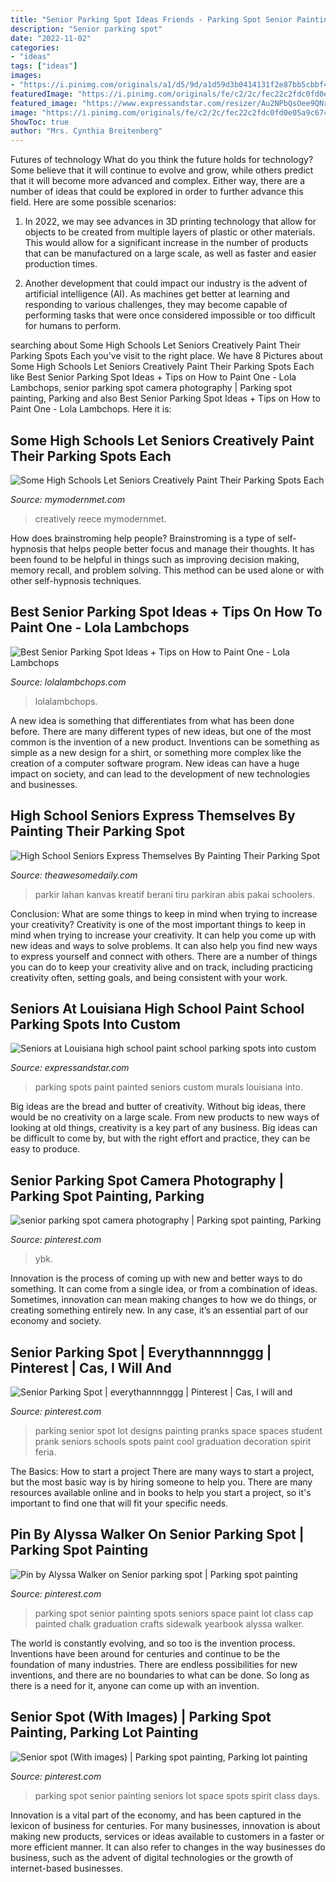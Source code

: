 ```yaml
---
title: "Senior Parking Spot Ideas Friends - Parking Spot Senior Painting Spots Seniors Space Paint Lot Class Cap Painted Chalk Graduation Crafts Sidewalk Yearbook Alyssa Walker"
description: "Senior parking spot"
date: "2022-11-02"
categories:
- "ideas"
tags: ["ideas"]
images:
- "https://i.pinimg.com/originals/a1/d5/9d/a1d59d3b0414131f2e87bb5cbbf4804f.jpg"
featuredImage: "https://i.pinimg.com/originals/fe/c2/2c/fec22c2fdc0fd0e05a9c674cd8ae578f.jpg"
featured_image: "https://www.expressandstar.com/resizer/Au2NPbQsOee9QNrYmzQylYLNEgI=/1200x0/cloudfront-us-east-1.images.arcpublishing.com/mna/2ZZ7WOWBO5AVZI5UBGMPZ7MXX4.jpg"
image: "https://i.pinimg.com/originals/fe/c2/2c/fec22c2fdc0fd0e05a9c674cd8ae578f.jpg"
ShowToc: true
author: "Mrs. Cynthia Breitenberg"
---
```



Futures of technology
What do you think the future holds for technology? Some believe that it will continue to evolve and grow, while others predict that it will become more advanced and complex. Either way, there are a number of ideas that could be explored in order to further advance this field. Here are some possible scenarios:
1) In 2022, we may see advances in 3D printing technology that allow for objects to be created from multiple layers of plastic or other materials. This would allow for a significant increase in the number of products that can be manufactured on a large scale, as well as faster and easier production times.

2) Another development that could impact our industry is the advent of artificial intelligence (AI). As machines get better at learning and responding to various challenges, they may become capable of performing tasks that were once considered impossible or too difficult for humans to perform.

	

		
searching about Some High Schools Let Seniors Creatively Paint Their Parking Spots Each you've visit to the right place. We have 8 Pictures about Some High Schools Let Seniors Creatively Paint Their Parking Spots Each like Best Senior Parking Spot Ideas + Tips on How to Paint One - Lola Lambchops, senior parking spot camera photography | Parking spot painting, Parking and also Best Senior Parking Spot Ideas + Tips on How to Paint One - Lola Lambchops. Here it is:
		
    
## Some High Schools Let Seniors Creatively Paint Their Parking Spots Each

<img loading=lazy src="https://mymodernmet.com/wp/wp-content/uploads/archive/uXQ1rhVcPY6BlaXw5SDV_PaintedParkingSpots7.jpg" onerror="this.onerror=null;this.src='https://tse1.mm.bing.net/th?id=OIP.AlxFhfbiQCVb5j4OCJy8sgHaJ3&amp;pid=15.1';" alt="Some High Schools Let Seniors Creatively Paint Their Parking Spots Each">

_Source: mymodernmet.com_

>creatively reece mymodernmet. 

	

How does brainstroming help people?
Brainstroming is a type of self-hypnosis that helps people better focus and manage their thoughts. It has been found to be helpful in things such as improving decision making, memory recall, and problem solving. This method can be used alone or with other self-hypnosis techniques.

    
## Best Senior Parking Spot Ideas + Tips On How To Paint One - Lola Lambchops

<img loading=lazy src="https://lolalambchops.com/wp/wp-content/uploads/2021/08/Harry-Styles-Senior-Parking-Spot-scaled.jpg" onerror="this.onerror=null;this.src='https://tse3.mm.bing.net/th?id=OIP.W7edy-tybXHLPTWxzW6FiwHaJj&amp;pid=15.1';" alt="Best Senior Parking Spot Ideas + Tips on How to Paint One - Lola Lambchops">

_Source: lolalambchops.com_

>lolalambchops. 

	

A new idea is something that differentiates from what has been done before. There are many different types of new ideas, but one of the most common is the invention of a new product. Inventions can be something as simple as a new design for a shirt, or something more complex like the creation of a computer software program. New ideas can have a huge impact on society, and can lead to the development of new technologies and businesses.

    
## High School Seniors Express Themselves By Painting Their Parking Spot

<img loading=lazy src="https://theawesomedaily.com/wp-content/uploads/2016/08/parking-spot-art-by-seniors-16-1.jpg" onerror="this.onerror=null;this.src='https://tse4.mm.bing.net/th?id=OIP.TrRBfbqbm4LQF7h7tY73JAHaHa&amp;pid=15.1';" alt="High School Seniors Express Themselves By Painting Their Parking Spot">

_Source: theawesomedaily.com_

>parkir lahan kanvas kreatif berani tiru parkiran abis pakai schoolers. 

	

Conclusion: What are some things to keep in mind when trying to increase your creativity?
Creativity is one of the most important things to keep in mind when trying to increase your creativity. It can help you come up with new ideas and ways to solve problems. It can also help you find new ways to express yourself and connect with others. There are a number of things you can do to keep your creativity alive and on track, including practicing creativity often, setting goals, and being consistent with your work.

    
## Seniors At Louisiana High School Paint School Parking Spots Into Custom

<img loading=lazy src="https://www.expressandstar.com/resizer/Au2NPbQsOee9QNrYmzQylYLNEgI=/1200x0/cloudfront-us-east-1.images.arcpublishing.com/mna/2ZZ7WOWBO5AVZI5UBGMPZ7MXX4.jpg" onerror="this.onerror=null;this.src='https://tse4.mm.bing.net/th?id=OIP.5m0RMdqKK-n-ZeMOnF0NcQHaFj&amp;pid=15.1';" alt="Seniors at Louisiana high school paint school parking spots into custom">

_Source: expressandstar.com_

>parking spots paint painted seniors custom murals louisiana into. 

	

Big ideas are the bread and butter of creativity. Without big ideas, there would be no creativity on a large scale. From new products to new ways of looking at old things, creativity is a key part of any business. Big ideas can be difficult to come by, but with the right effort and practice, they can be easy to produce.

    
## Senior Parking Spot Camera Photography | Parking Spot Painting, Parking

<img loading=lazy src="https://i.pinimg.com/originals/fe/c2/2c/fec22c2fdc0fd0e05a9c674cd8ae578f.jpg" onerror="this.onerror=null;this.src='https://tse1.mm.bing.net/th?id=OIP.SHmQCcracCFObvJuBZBoNAHaJ4&amp;pid=15.1';" alt="senior parking spot camera photography | Parking spot painting, Parking">

_Source: pinterest.com_

>ybk. 

	

Innovation is the process of coming up with new and better ways to do something. It can come from a single idea, or from a combination of ideas. Sometimes, innovation can mean making changes to how we do things, or creating something entirely new. In any case, it’s an essential part of our economy and society.

    
## Senior Parking Spot | Everythannnnggg | Pinterest | Cas, I Will And

<img loading=lazy src="https://s-media-cache-ak0.pinimg.com/736x/f5/8a/49/f58a494d79a053afb16a0df8f515a4f0.jpg" onerror="this.onerror=null;this.src='https://tse4.mm.bing.net/th?id=OIP.cdlNfFn4uZi34cuhM-F3bgHaJ7&amp;pid=15.1';" alt="Senior Parking Spot | everythannnnggg | Pinterest | Cas, I will and">

_Source: pinterest.com_

>parking senior spot lot designs painting pranks space spaces student prank seniors schools spots paint cool graduation decoration spirit feria. 

	

The Basics: How to start a project
There are many ways to start a project, but the most basic way is by hiring someone to help you. There are many resources available online and in books to help you start a project, so it's important to find one that will fit your specific needs.

    
## Pin By Alyssa Walker On Senior Parking Spot | Parking Spot Painting

<img loading=lazy src="https://i.pinimg.com/originals/a1/d5/9d/a1d59d3b0414131f2e87bb5cbbf4804f.jpg" onerror="this.onerror=null;this.src='https://tse3.mm.bing.net/th?id=OIP.iQzH3BBO9L7lFsjFf6224wHaJ4&amp;pid=15.1';" alt="Pin by Alyssa Walker on Senior parking spot | Parking spot painting">

_Source: pinterest.com_

>parking spot senior painting spots seniors space paint lot class cap painted chalk graduation crafts sidewalk yearbook alyssa walker. 

	

The world is constantly evolving, and so too is the invention process. Inventions have been around for centuries and continue to be the foundation of many industries. There are endless possibilities for new inventions, and there are no boundaries to what can be done. So long as there is a need for it, anyone can come up with an invention.

    
## Senior Spot (With Images) | Parking Spot Painting, Parking Lot Painting

<img loading=lazy src="https://i.pinimg.com/originals/81/39/e9/8139e99e5c41de6135b246f705d0a59f.jpg" onerror="this.onerror=null;this.src='https://tse1.mm.bing.net/th?id=OIP.S3KAN6YVolJ5SMMo1QBkcgHaLH&amp;pid=15.1';" alt="Senior spot (With images) | Parking spot painting, Parking lot painting">

_Source: pinterest.com_

>parking spot senior painting seniors lot space spots spirit class days. 

	

Innovation is a vital part of the economy, and has been captured in the lexicon of business for centuries. For many businesses, innovation is about making new products, services or ideas available to customers in a faster or more efficient manner. It can also refer to changes in the way businesses do business, such as the advent of digital technologies or the growth of internet-based businesses.


